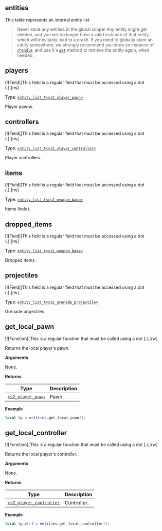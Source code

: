 ## entities

This table represents an internal entity list.

> Never store any entities in the global scope! Any entity might get deleted, and you will no longer have a valid instance of that entity, which will inevitably lead to a crash. If you need to globally store an entity somewhere, we strongly recommend you store an instance of [`chandle`](https://lua.fatality.win/chandle.html "This type represents an entity handle"), and use it's [`get`](https://lua.fatality.win/chandle.html#get "Returns the entity, or nil if nothing found.") method to retrieve the entity again, when needed.

## players

[![Field][This field is a regular field that must be accessed using a dot (.).]rw]

Type: [`entity_list_t<cs2_player_pawn>`](https://lua.fatality.win/entity-list-t.html "This type represents and entity list.")

Player pawns.

## controllers

[![Field][This field is a regular field that must be accessed using a dot (.).]rw]

Type: [`entity_list_t<cs2_player_controller>`](https://lua.fatality.win/entity-list-t.html "This type represents an entity list.")

Player controllers.

## items

[![Field][This field is a regular field that must be accessed using a dot (.).]rw]

Type: [`entity_list_t<cs2_weapon_base>`](https://lua.fatality.win/entity-list-t.html "This type represents an entity list.")

Items (held).

## dropped_items

[![Field][This field is a regular field that must be accessed using a dot (.).]rw]

Type: [`entity_list_t<cs2_weapon_base>`](https://lua.fatality.win/entity-list-t.html "This type represents an entity list.")

Dropped items.

## projectiles

[![Field][This field is a regular field that must be accessed using a dot (.).]rw]

Type: [`entity_list_t<cs2_grenade_projectile>`](https://lua.fatality.win/entity-list-t.html "This type represents an entity list.")

Grenade projectiles.

## get_local_pawn

[![Function][This is a regular function that must be called using a dot (.).]rw]

Returns the local player's pawn.

**Arguments**

None.

**Returns**

| Type | Description |
| ---- | ----------- |
| [`cs2_player_pawn`](https://lua.fatality.win/cs2-player-pawn.html "This type represents a C_CSPlayerPawn class.") | Pawn. |

**Example**

```lua
local lp = entities.get_local_pawn();
```

## get_local_controller

[![Function][This is a regular function that must be called using a dot (.).]rw]

Returns the local player's controller.

**Arguments**

None.

**Returns**

| Type | Description |
| ---- | ----------- |
| [`cs2_player_controller`](https://lua.fatality.win/cs2-player-controller.html "This type represents a CCSPlayerController class") | Controller. |

**Example**

```lua
local lp_ctrl = entities.get_local_controller();
```